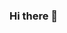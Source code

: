 ### Hi there 👋

<!--
**Johnelsaphiree/Johnelsaphiree** is a ✨ _special_ ✨ repository because its `README.md` (this file) appears on your GitHub profile.

Here are some ideas to get you started:

- 🔭 I’m currently working on HTML, CSS, JAVASCRIPT, PHP, C & C++
- 🌱 I’m currently learning Sofyware Engineering
- 👯 I’m looking to collaborate on any exiting project
- 🤔 I’m looking for help with UX/UI Materials
- 💬 Ask me about Spc3 and 4 Bulksms component
- 📫 How to reach me: 08038864641
- 😄 Pronouns: Destiny can be delayed but can never be changed!
- ⚡ Fun fact: Na muMu dey giveup
-->
